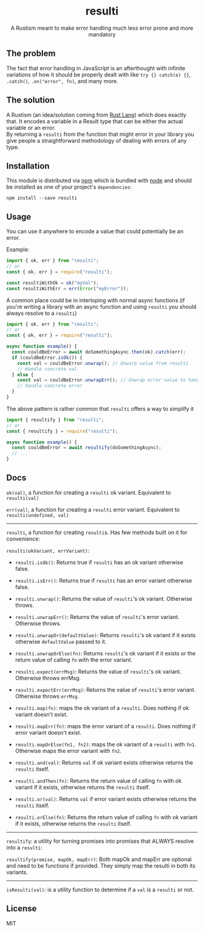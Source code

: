 <div align="center">
<h1>resulti</h1>

<p>A Rustism meant to make error handling much less error prone and more mandatory</p>

</div>

## The problem

The fact that error handling in JavaScript is an afterthought with infinite variations of how it should be properly dealt with like `try {} catch(e) {}`, `.catch()`, `.on("error", fn)`, and many more.

## The solution

A Rustism (an idea/solution coming from [Rust Lang](https://www.rust-lang.org/)) which does exactly that. It encodes a variable in a Result type that can be either the actual variable or an error.</br>
By returning a `resulti` from the function that might error in your library you give people a straightforward methodology of dealing with errors of any type.

## Installation

This module is distributed via [npm](https://www.npmjs.com/) which is bundled with [node](https://nodejs.org) and should be installed as one of your project's `dependencies`:

```
npm install --save resulti
```

## Usage

You can use it anywhere to encode a value that could potentially be an error.

Example:

```js
import { ok, err } from "resulti";
// or
const { ok, err } = require("resulti");

const resultiWithOk = ok("myVal");
const resultiWithErr = err(Error("myError"));
```

A common place could be in interloping with normal async functions (if you're writing a library with an async function and using `resulti` you should always resolve to a `resulti`)

```js
import { ok, err } from "resulti";
// or
const { ok, err } = require("resulti");

async function example() {
  const couldBeError = await doSomethingAsync.then(ok).catch(err);
  if (couldBeError.isOk()) {
    const val = couldBeError.unwrap(); // Unwarp value from resulti
    // Handle concrete val
  } else {
    const val = couldBeError.unwrapErr(); // Unwrap error value to handle it as appropriate
    // Handle concrete error
  }
}
```

The above pattern is rather common that `resulti` offers a way to simplify it

```js
import { resultify } from "resulti";
// or
const { resultify } = require("resulti");

async function example() {
  const couldBeError = await resultify(doSomethingAsync);
  // ...
}
```

## Docs

`ok(val)`, a function for creating a `resulti` ok variant. Equivalent to `resulti(val)`

`err(val)`, a function for creating a `resulti` error variant. Equivalent to `resulti(undefined, val)`

---

`resulti`, a function for creating `resulti`s. Has few methods built on it for convenience:

`resulti(okVariant, errVariant)`:

- `resulti.isOk()`: Returns true if `resulti` has an ok variant otherwise false.

- `resulti.isErr()`: Returns true if `resulti` has an error variant otherwise false.
- `resulti.unwrap()`: Returns the value of `resulti`'s ok variant. Otherwise throws.
- `resulti.unwrapErr()`: Returns the value of `resulti`'s error variant. Otherwise throws.
- `resulti.unwrapOr(defaultValue)`: Returns `resulti`'s ok variant if it exists otherwise `defaultValue` passed to it.
- `resulti.unwrapOrElse(fn)`: Returns `resulti`'s ok variant if it exists or the return value of calling `fn` with the error variant.
- `resulti.expect(errMsg)`: Returns the value of `resulti`'s ok variant. Otherwise throws errMsg.
- `resulti.expectErr(errMsg)`: Returns the value of `resulti`'s error variant. Otherwise throws `errMsg`.
- `resulti.map(fn)`: maps the ok variant of a `resulti`. Does nothing if ok variant doesn't exist.
- `resulti.mapErr(fn)`: maps the error variant of a `resulti`. Does nothing if error variant doesn't exist.
- `resulti.mapOrElse(fn1, fn2)`: maps the ok variant of a `resulti` with `fn1`. Otherwise maps the error variant with `fn2`.
- `resulti.and(val)`: Returns `val` if ok variant exists otherwise returns the `resulti` itself.
- `resulti.andThen(fn)`: Returns the return value of calling `fn` with ok variant if it exists, otherwise returns the `resulti` itself.
- `resulti.or(val)`: Returns `val` if error variant exists otherwise returns the `resulti` itself.
- `resulti.orElse(fn)`: Returns the return value of calling `fn` with ok variant if it exists, otherwise returns the `resulti` itself.

---

`resultify`: a utility for turning promises into promises that ALWAYS resolve into a `resulti`:

`resultify(promise, mapOk, mapErr)`: Both mapOk and mapErr are optional and need to be functions if provided. They simply map the resulti in both its variants.

---

`isResulti(val)`: is a utility function to determine if a `val` is a `resulti` or not.

## License

MIT
